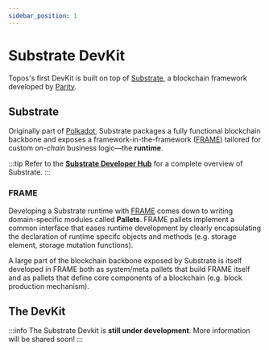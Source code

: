 ```yaml
---
sidebar_position: 1
---
```


# Substrate DevKit

Topos's first DevKit is built on top of [Substrate](https://substrate.io/), a blockchain framework developed by [Parity](https://www.parity.io/).

## Substrate

Originally part of [Polkadot](https://polkadot.network/), Substrate packages a fully functional blockchain backbone and exposes a framework-in-the-framework ([FRAME](#frame)) tailored for custom _on-chain_ business logic—the **runtime**.

:::tip
Refer to the [**Substrate Developer Hub**](https://docs.substrate.io/) for a complete overview of Substrate.
:::

### FRAME

Developing a Substrate runtime with [FRAME](https://docs.substrate.io/v3/runtime/frame/) comes down to writing domain-specific modules called **Pallets**. FRAME pallets implement a common interface that eases runtime development by clearly encapsulating the declaration of runtime specifc objects and methods (e.g. storage element, storage mutation functions).

A large part of the blockchain backbone exposed by Substrate is itself developed in FRAME both as system/meta pallets that build FRAME itself and as pallets that define core components of a blockchain (e.g. block production mechanism).

## The DevKit

:::info
The Substrate Devkit is **still under development**. More information will be shared soon!
:::
